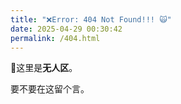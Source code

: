 ```yaml
---
title: "❌Error: 404 Not Found!!! 🙀"
date: 2025-04-29 00:30:42
permalink: /404.html
---
```


👀这里是**无人区**。

要不要在这留个言。
